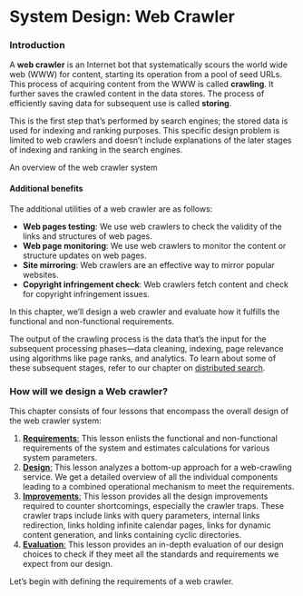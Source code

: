 # System Design: Web Crawler

### Introduction <a href="#introduction-0" id="introduction-0"></a>

A **web crawler** is an Internet bot that systematically scours the world wide web (WWW) for content, starting its operation from a pool of seed URLs. This process of acquiring content from the WWW is called **crawling**. It further saves the crawled content in the data stores. The process of efficiently saving data for subsequent use is called **storing**.

This is the first step that’s performed by search engines; the stored data is used for indexing and ranking purposes. This specific design problem is limited to web crawlers and doesn’t include explanations of the later stages of indexing and ranking in the search engines.

An overview of the web crawler system

#### Additional benefits <a href="#additional-benefits-0" id="additional-benefits-0"></a>

The additional utilities of a web crawler are as follows:

* **Web pages testing**: We use web crawlers to check the validity of the links and structures of web pages.
* **Web page monitoring**: We use web crawlers to monitor the content or structure updates on web pages.
* **Site mirroring**: Web crawlers are an effective way to mirror popular websites.
* **Copyright infringement check**: Web crawlers fetch content and check for copyright infringement issues.

In this chapter, we’ll design a web crawler and evaluate how it fulfills the functional and non-functional requirements.

The output of the crawling process is the data that’s the input for the subsequent processing phases—data cleaning, indexing, page relevance using algorithms like page ranks, and analytics. To learn about some of these subsequent stages, refer to our chapter on [distributed search](https://www.educative.io/collection/page/10370001/4941429335392256/5400897294696448).

### How will we design a Web crawler? <a href="#how-will-we-design-a-web-crawler-0" id="how-will-we-design-a-web-crawler-0"></a>

This chapter consists of four lessons that encompass the overall design of the web crawler system:

1. [**Requirements**:](https://www.educative.io/collection/page/10370001/4941429335392256/6454882160082944) This lesson enlists the functional and non-functional requirements of the system and estimates calculations for various system parameters.
2. [**Design**:](https://www.educative.io/collection/page/10370001/4941429335392256/6632099624255488) This lesson analyzes a bottom-up approach for a web-crawling service. We get a detailed overview of all the individual components leading to a combined operational mechanism to meet the requirements.
3. [**Improvements**:](https://www.educative.io/collection/page/10370001/4941429335392256/5983505204379648) This lesson provides all the design improvements required to counter shortcomings, especially the crawler traps. These crawler traps include links with query parameters, internal links redirection, links holding infinite calendar pages, links for dynamic content generation, and links containing cyclic directories.
4. [**Evaluation**:](https://www.educative.io/collection/page/10370001/4941429335392256/6142975511363584) This lesson provides an in-depth evaluation of our design choices to check if they meet all the standards and requirements we expect from our design.

Let’s begin with defining the requirements of a web crawler.
